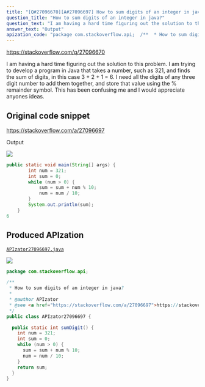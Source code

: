 ```yaml
---
title: "[Q#27096670][A#27096697] How to sum digits of an integer in java?"
question_title: "How to sum digits of an integer in java?"
question_text: "I am having a hard time figuring out the solution to this problem. I am trying to develop a program in Java that takes a number, such as 321, and finds the sum of digits, in this case 3 + 2 + 1 = 6. I need all the digits of any three digit number to add them together, and store that value using the % remainder symbol. This has been confusing me and I would appreciate anyones ideas."
answer_text: "Output"
apization_code: "package com.stackoverflow.api;  /**  * How to sum digits of an integer in java?  *  * @author APIzator  * @see <a href=\"https://stackoverflow.com/a/27096697\">https://stackoverflow.com/a/27096697</a>  */ public class APIzator27096697 {    public static int sumDigit() {     int num = 321;     int sum = 0;     while (num > 0) {       sum = sum + num % 10;       num = num / 10;     }     return sum;   } }"
---
```


https://stackoverflow.com/q/27096670

I am having a hard time figuring out the solution to this problem. I am trying to develop a program in Java that takes a number, such as 321, and finds the sum of digits, in this case 3 + 2 + 1 = 6. I need all the digits of any three digit number to add them together, and store that value using the % remainder symbol. This has been confusing me and I would appreciate anyones ideas.



## Original code snippet

https://stackoverflow.com/a/27096697

Output

<div class="code-logo"><img src="/stackoverflow.png" /></div>

```java
public static void main(String[] args) {
        int num = 321;
        int sum = 0;
        while (num > 0) {
            sum = sum + num % 10;
            num = num / 10;
        }
        System.out.println(sum);
    }
6
```

## Produced APIzation

[`APIzator27096697.java`](https://github.com/pasqualesalza/apization-temp-data/raw/master/search/APIzator27096697.java)

<div class="code-logo"><img src="/apizator.png" /></div>

```java
package com.stackoverflow.api;

/**
 * How to sum digits of an integer in java?
 *
 * @author APIzator
 * @see <a href="https://stackoverflow.com/a/27096697">https://stackoverflow.com/a/27096697</a>
 */
public class APIzator27096697 {

  public static int sumDigit() {
    int num = 321;
    int sum = 0;
    while (num > 0) {
      sum = sum + num % 10;
      num = num / 10;
    }
    return sum;
  }
}

```